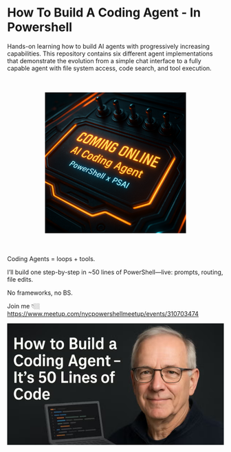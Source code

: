 # How To Build A Coding Agent - In Powershell

Hands-on learning how to build AI agents with progressively increasing capabilities. This repository contains six different agent implementations that demonstrate the evolution from a simple chat interface to a fully capable agent with file system access, code search, and tool execution.

<br/>
<br/>
<div align="center">
    <img src="image.png" alt="Agent diagram" style="max-width:600px; width:65%; height:auto;" />
</div>


<br/>
<br/>


Coding Agents = loops + tools.

I’ll build one step-by-step in ~50 lines of PowerShell—live: prompts, routing, file edits.

No frameworks, no BS.

Join me 👇🏼
https://www.meetup.com/nycpowershellmeetup/events/310703474

![alt text](image-1.png)